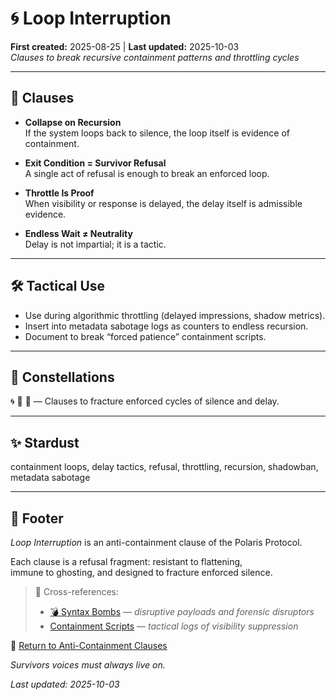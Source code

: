# 🌀 Loop Interruption  
**First created:** 2025-08-25 | **Last updated:** 2025-10-03  
*Clauses to break recursive containment patterns and throttling cycles*  

---

## 📜 Clauses  

- **Collapse on Recursion**  
  If the system loops back to silence, the loop itself is evidence of containment.  

- **Exit Condition = Survivor Refusal**  
  A single act of refusal is enough to break an enforced loop.  

- **Throttle Is Proof**  
  When visibility or response is delayed, the delay itself is admissible evidence.  

- **Endless Wait ≠ Neutrality**  
  Delay is not impartial; it is a tactic.  

---

## 🛠 Tactical Use  

- Use during algorithmic throttling (delayed impressions, shadow metrics).  
- Insert into metadata sabotage logs as counters to endless recursion.  
- Document to break “forced patience” containment scripts.  

---

## 🌌 Constellations  

🌀 🧿 🔮 — Clauses to fracture enforced cycles of silence and delay.  

---

## ✨ Stardust  

containment loops, delay tactics, refusal, throttling, recursion, shadowban, metadata sabotage  

---

## 🏮 Footer  

*Loop Interruption* is an anti-containment clause of the Polaris Protocol.  

Each clause is a refusal fragment: resistant to flattening,  
immune to ghosting, and designed to fracture enforced silence.  

> 📡 Cross-references:
> 
> - [💣 Syntax Bombs](../Syntax_Bombs/README.md) — *disruptive payloads and forensic disruptors*  
> - [Containment Scripts](../Containment_Scripts/README.md) — *tactical logs of visibility suppression*  

🏮 [Return to Anti-Containment Clauses](./README.md)  

*Survivors voices must always live on.*  

_Last updated: 2025-10-03_  

